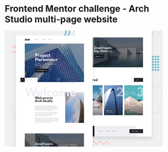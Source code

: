 # Frontend Mentor challenge - Arch Studio multi-page website

![Design preview for the Arch Studio multi-page website coding challenge](./public/preview.jpg)
